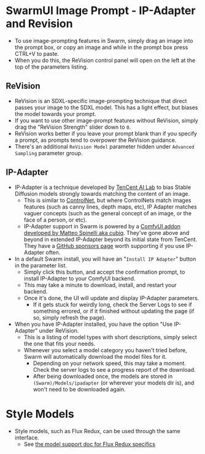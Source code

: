 # SwarmUI Image Prompt - IP-Adapter and Revision

- To use image-prompting features in Swarm, simply drag an image into the prompt box, or copy an image and while in the prompt box press CTRL+V to paste.
- When you do this, the ReVision control panel will open on the left at the top of the parameters listing.

## ReVision

- ReVision is an SDXL-specific image-prompting technique that direct passes your image to the SDXL model. This has a light effect, but biases the model towards your prompt.
- If you want to use other image-prompt features without ReVision, simply drag the "ReVision Strength" slider down to `0`.
- ReVision works better if you leave your prompt blank than if you specify a prompt, as prompts tend to overpower the ReVision guidance.
- There's an additional `ReVision Model` parameter hidden under `Advanced Sampling` parameter group.

## IP-Adapter

- IP-Adapter is a technique developed by [TenCent AI Lab](https://github.com/tencent-ailab/IP-Adapter) to bias Stable Diffusion models strongly towards matching the content of an image.
    - This is similar to [ControlNet](/docs/Features/ControlNet.md), but where ControlNets match images features (such as canny lines, depth maps, etc), IP Adapter matches vaguer concepts (such as the general concept of an image, or the face of a person, or etc).
    - IP-Adapter support in Swarm is powered by a [ComfyUI addon developed by Matteo Spinelli aka cubiq](https://github.com/cubiq/ComfyUI_IPAdapter_plus). They've gone above and beyond in extended IP-Adapter beyond its initial state from TenCent. They have a [GitHub sponsors page](https://github.com/sponsors/cubiq) worth supporting if you use IP-Adapter often.
- In a default Swarm install, you will have an "`Install IP Adapter`" button in the parameter list.
    - Simply click this button, and accept the confirmation prompt, to install IP-Adapter to your ComfyUI backend.
    - This may take a minute to download, install, and restart your backend.
    - Once it's done, the UI will update and display IP-Adapter parameters.
        - If it gets stuck for weirdly long, check the Server Logs to see if something errored, or if it finished without updating the page (if so, simply refresh the page).
- When you have IP-Adapter installed, you have the option "Use IP-Adapter" under ReVision.
    - This is a listing of model types with short descriptions, simply select the one that fits your needs.
    - Whenever you select a model category you haven't tried before, Swarm will automatically download the model files for it.
        - Depending on your network speed, this may take a moment. Check the server logs to see a progress report of the download.
        - After being downloaded once, the models are stored in `(Swarm)/Models/ipadapter` (or wherever your models dir is), and won't need to be downloaded again.

# Style Models

- Style models, such as Flux Redux, can be used through the same interface.
    - See [the model support doc for Flux Redux specifics](/docs/Model%20Support.md#flux1-tools)
